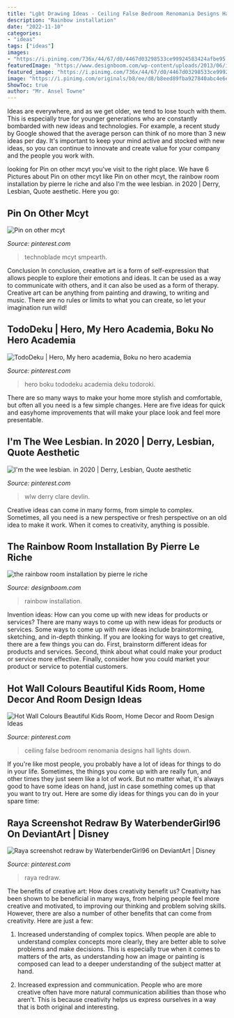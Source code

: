 ```yaml
---
title: "Lgbt Drawing Ideas - Ceiling False Bedroom Renomania Designs Hall Lights Down"
description: "Rainbow installation"
date: "2022-11-10"
categories:
- "ideas"
tags: ["ideas"]
images:
- "https://i.pinimg.com/736x/44/67/d0/4467d03298533ce99924583424afbe95.jpg"
featuredImage: "https://www.designboom.com/wp-content/uploads/2013/06/img_1_1372188682_c4ca4238a0b923820dcc509a6f75849b.jpg"
featured_image: "https://i.pinimg.com/736x/44/67/d0/4467d03298533ce99924583424afbe95.jpg"
image: "https://i.pinimg.com/originals/b8/ee/d8/b8eed89fba927840abc4e6e6dbad6e77.jpg"
ShowToc: true
author: "Mr. Ansel Towne"
---
```



Ideas are everywhere, and as we get older, we tend to lose touch with them. This is especially true for younger generations who are constantly bombarded with new ideas and technologies. For example, a recent study by Google showed that the average person can think of no more than 3 new ideas per day. It's important to keep your mind active and stocked with new ideas, so you can continue to innovate and create value for your company and the people you work with.

	

		
looking for Pin on other mcyt you've visit to the right place. We have 6 Pictures about Pin on other mcyt like Pin on other mcyt, the rainbow room installation by pierre le riche and also I&#039;m the wee lesbian. in 2020 | Derry, Lesbian, Quote aesthetic. Here you go:
		
    
## Pin On Other Mcyt

<img loading=lazy src="https://i.pinimg.com/736x/a3/59/8f/a3598fad1e9f39eccee3cabef5a1f392.jpg" onerror="this.onerror=null;this.src='https://tse3.mm.bing.net/th?id=OIP.oZCcTs3vGVND9gNE91hM3QHaHs&amp;pid=15.1';" alt="Pin on other mcyt">

_Source: pinterest.com_

>technoblade mcyt smpearth. 

	

Conclusion
In conclusion, creative art is a form of self-expression that allows people to explore their emotions and ideas. It can be used as a way to communicate with others, and it can also be used as a form of therapy. Creative art can be anything from painting and drawing, to writing and music. There are no rules or limits to what you can create, so let your imagination run wild!

    
## TodoDeku | Hero, My Hero Academia, Boku No Hero Academia

<img loading=lazy src="https://i.pinimg.com/736x/54/54/8d/54548d65b0e33aabc70377e0f283a751.jpg" onerror="this.onerror=null;this.src='https://tse2.mm.bing.net/th?id=OIP.XIEqABz00cVlSQ_CrGD-NAHaJo&amp;pid=15.1';" alt="TodoDeku | Hero, My hero academia, Boku no hero academia">

_Source: pinterest.com_

>hero boku tododeku academia deku todoroki. 

	

There are so many ways to make your home more stylish and comfortable, but often all you need is a few simple changes. Here are five ideas for quick and easyhome improvements that will make your place look and feel more presentable.

    
## I&#039;m The Wee Lesbian. In 2020 | Derry, Lesbian, Quote Aesthetic

<img loading=lazy src="https://i.pinimg.com/736x/43/04/76/43047662b31540eb208914b62f785d56.jpg" onerror="this.onerror=null;this.src='https://tse3.mm.bing.net/th?id=OIP.YGuAKSoKmyzOJBxVOKhyfQHaHa&amp;pid=15.1';" alt="I&#039;m the wee lesbian. in 2020 | Derry, Lesbian, Quote aesthetic">

_Source: pinterest.com_

>wlw derry clare devlin. 

	

Creative ideas can come in many forms, from simple to complex. Sometimes, all you need is a new perspective or fresh perspective on an old idea to make it work. When it comes to creativity, anything is possible.

    
## The Rainbow Room Installation By Pierre Le Riche

<img loading=lazy src="https://www.designboom.com/wp-content/uploads/2013/06/img_1_1372188682_c4ca4238a0b923820dcc509a6f75849b.jpg" onerror="this.onerror=null;this.src='https://tse3.mm.bing.net/th?id=OIP.Pri91FB9c0DHhuOGegg3mgHaLH&amp;pid=15.1';" alt="the rainbow room installation by pierre le riche">

_Source: designboom.com_

>rainbow installation. 

	

Invention ideas: How can you come up with new ideas for products or services?
There are many ways to come up with new ideas for products or services. Some ways to come up with new ideas include brainstorming, sketching, and in-depth thinking. If you are looking for ways to get creative, there are a few things you can do. First, brainstorm different ideas for products and services. Second, think about what could make your product or service more effective. Finally, consider how you could market your product or service to potential customers.

    
## Hot Wall Colours Beautiful Kids Room, Home Decor And Room Design Ideas

<img loading=lazy src="https://i.pinimg.com/originals/b8/ee/d8/b8eed89fba927840abc4e6e6dbad6e77.jpg" onerror="this.onerror=null;this.src='https://tse1.mm.bing.net/th?id=OIP.YIWMS1vU46YEP9dT1UESmgHaLR&amp;pid=15.1';" alt="Hot Wall Colours Beautiful Kids Room, Home Decor and Room Design Ideas">

_Source: pinterest.com_

>ceiling false bedroom renomania designs hall lights down. 

	

If you're like most people, you probably have a lot of ideas for things to do in your life. Sometimes, the things you come up with are really fun, and other times they just seem like a lot of work. But no matter what, it's always good to have some ideas on hand, just in case something comes up that you want to try out. Here are some diy ideas for things you can do in your spare time: 

    
## Raya Screenshot Redraw By WaterbenderGirl96 On DeviantArt | Disney

<img loading=lazy src="https://i.pinimg.com/736x/44/67/d0/4467d03298533ce99924583424afbe95.jpg" onerror="this.onerror=null;this.src='https://tse1.mm.bing.net/th?id=OIP.ipJFtMDw9gs7Yzu5UcnAwAHaGY&amp;pid=15.1';" alt="Raya screenshot redraw by WaterbenderGirl96 on DeviantArt | Disney">

_Source: pinterest.com_

>raya redraw. 

	

The benefits of creative art: How does creativity benefit us?
Creativity has been shown to be beneficial in many ways, from helping people feel more creative and motivated, to improving our thinking and problem solving skills. However, there are also a number of other benefits that can come from creativity. Here are just a few: 
1. Increased understanding of complex topics. When people are able to understand complex concepts more clearly, they are better able to solve problems and make decisions. This is especially true when it comes to matters of the arts, as understanding how an image or painting is composed can lead to a deeper understanding of the subject matter at hand. 

2. Increased expression and communication. People who are more creative often have more natural communication abilities than those who aren’t. This is because creativity helps us express ourselves in a way that is both original and interesting.

